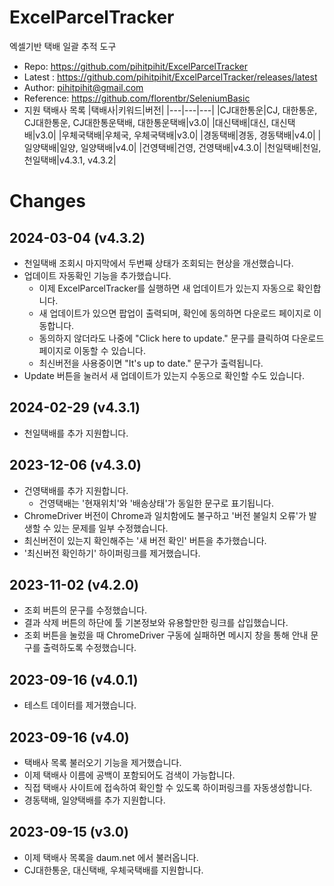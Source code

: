 # ExcelParcelTracker
엑셀기반 택배 일괄 추적 도구
- Repo: https://github.com/pihitpihit/ExcelParcelTracker
- Latest : https://github.com/pihitpihit/ExcelParcelTracker/releases/latest
- Author: pihitpihit@gmail.com
- Reference: https://github.com/florentbr/SeleniumBasic
- 지원 택배사 목록
  |택배사|키워드|버전|
  |---|---|---|
  |CJ대한통운|CJ, 대한통운, CJ대한통운, CJ대한통운택배, 대한통운택배|v3.0|
  |대신택배|대신, 대신택배|v3.0|
  |우체국택배|우체국, 우체국택배|v3.0|
  |경동택배|경동, 경동택배|v4.0|
  |일양택배|일양, 일양택배|v4.0|
  |건영택배|건영, 건영택배|v4.3.0|
  |천일택배|천일, 천일택배|v4.3.1, v4.3.2|

# Changes
## 2024-03-04 (v4.3.2)
- 천일택배 조회시 마지막에서 두번째 상태가 조회되는 현상을 개선했습니다.
- 업데이트 자동확인 기능을 추가했습니다.
  - 이제 ExcelParcelTracker를 실행하면 새 업데이트가 있는지 자동으로 확인합니다.
  - 새 업데이트가 있으면 팝업이 출력되며, 확인에 동의하면 다운로드 페이지로 이동합니다.
  - 동의하지 않더라도 나중에 "Click here to update." 문구를 클릭하여 다운로드 페이지로 이동할 수 있습니다.
  - 최신버전을 사용중이면 "It's up to date." 문구가 출력됩니다.
- Update 버튼을 눌러서 새 업데이트가 있는지 수동으로 확인할 수도 있습니다.
## 2024-02-29 (v4.3.1)
- 천일택배를 추가 지원합니다.

## 2023-12-06 (v4.3.0)
- 건영택배를 추가 지원합니다.
  - 건영택배는 '현재위치'와 '배송상태'가 동일한 문구로 표기됩니다.
- ChromeDriver 버전이 Chrome과 일치함에도 불구하고 '버전 불일치 오류'가 발생할 수 있는 문제를 일부 수정했습니다.
- 최신버전이 있는지 확인해주는 '새 버전 확인' 버튼을 추가했습니다.
- '최신버전 확인하기' 하이퍼링크를 제거했습니다.

## 2023-11-02 (v4.2.0)
- 조회 버튼의 문구를 수정했습니다.
- 결과 삭제 버튼의 하단에 툴 기본정보와 유용할만한 링크를 삽입했습니다.
- 조회 버튼을 눌렀을 때 ChromeDriver 구동에 실패하면 메시지 창을 통해 안내 문구를 출력하도록 수정했습니다.

## 2023-09-16 (v4.0.1)
- 테스트 데이터를 제거했습니다.

## 2023-09-16 (v4.0)
- 택배사 목록 불러오기 기능을 제거했습니다.
- 이제 택배사 이름에 공백이 포함되어도 검색이 가능합니다.
- 직접 택배사 사이트에 접속하여 확인할 수 있도록 하이퍼링크를 자동생성합니다.
- 경동택배, 일양택배를 추가 지원합니다.

## 2023-09-15 (v3.0)
- 이제 택배사 목록을 daum.net 에서 불러옵니다.
- CJ대한통운, 대신택배, 우체국택배를 지원합니다.
